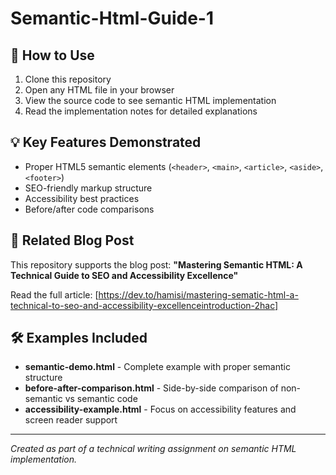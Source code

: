 # Semantic-Html-Guide-1
## 🚀 How to Use

1. Clone this repository
2. Open any HTML file in your browser
3. View the source code to see semantic HTML implementation
4. Read the implementation notes for detailed explanations

## 💡 Key Features Demonstrated

- Proper HTML5 semantic elements (`<header>`, `<main>`, `<article>`, `<aside>`, `<footer>`)
- SEO-friendly markup structure
- Accessibility best practices
- Before/after code comparisons

## 📖 Related Blog Post

This repository supports the blog post: **"Mastering Semantic HTML: A Technical Guide to SEO and Accessibility Excellence"**

Read the full article:
[https://dev.to/hamisi/mastering-sematic-html-a-technical-to-seo-and-accessibility-excellenceintroduction-2hac]



## 🛠 Examples Included

- **semantic-demo.html** - Complete example with proper semantic structure
- **before-after-comparison.html** - Side-by-side comparison of non-semantic vs semantic code
- **accessibility-example.html** - Focus on accessibility features and screen reader support
---

*Created as part of a technical writing assignment on semantic HTML implementation.*
